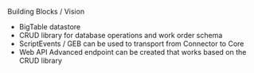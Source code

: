 Building Blocks / Vision

- BigTable datastore
- CRUD library for database operations and work order schema
- ScriptEvents / GEB can be used to transport from Connector to Core
- Web API Advanced endpoint can be created that works based on the CRUD library
